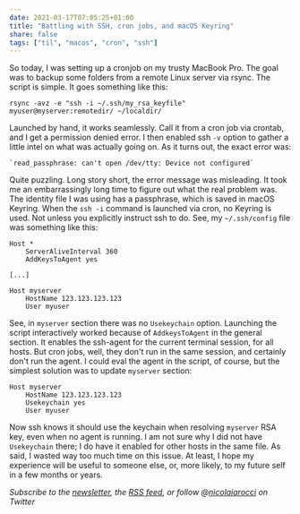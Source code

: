 ```yaml
---
date: 2021-03-17T07:05:25+01:00
title: "Battling with SSH, cron jobs, and macOS Keyring"
share: false
tags: ["til", "macos", "cron", "ssh"]
---
```

So today, I was setting up a cronjob on my trusty MacBook Pro. The goal was to
backup some folders from a remote Linux server via rsync. The script is simple.
It goes something like this:

    rsync -avz -e "ssh -i ~/.ssh/my_rsa_keyfile" myuser@myserver:remotedir/ ~/localdir/

Launched by hand, it works seamlessly. Call it from a cron job via crontab, and
I get a permission denied error. I then enabled ssh `-v` option to gather
a little intel on what was actually going on. As it turns out, the exact
error was: 

    `read_passphrase: can't open /dev/tty: Device not configured`

Quite puzzling. Long story short, the error message was misleading. It took me
an embarrassingly long time to figure out what the real problem was. The
identity file I was using has a passphrase, which is saved in macOS Keyring.
When the `ssh -i` command is launched via cron, no Keyring is used. Not unless
you explicitly instruct ssh to do. See, my `~/.ssh/config` file was something
like this:

    Host *
        ServerAliveInterval 360
        AddKeysToAgent yes

    [...]

    Host myserver
        HostName 123.123.123.123
        User myuser

See, in `myserver` section there was no `Usekeychain` option. Launching the
script interactively worked because of `AddkeysToAgent` in the general section.
It enables the ssh-agent for the current terminal session, for all hosts. But
cron jobs, well, they don't run in the same session, and certainly don't run
the agent. I could eval the agent in the script, of course, but the
simplest solution was to update `myserver` section:

    Host myserver
        HostName 123.123.123.123
        Usekeychain yes
        User myuser

Now ssh knows it should use the keychain when resolving `myserver` RSA key,
even when no agent is running. I am not sure why I did not have `Usekeychain`
there; I do have it enabled for other hosts in the same file. As said, I wasted
way too much time on this issue. At least, I hope my experience will be useful
to someone else, or, more likely, to my future self in a few months or years.


*Subscribe to the [newsletter][nl], the [RSS feed][rss], or follow @[nicolaiarocci][tw] on Twitter*

 [rss]: https://nicolaiarocci.com/index.xml
 [tw]: http://twitter.com/nicolaiarocci
 [nl]: https://nicolaiarocci.substack.com
